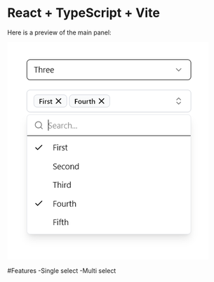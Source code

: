 # React + TypeScript + Vite

Here is a preview of the main panel:

![Main Panel Preview](public/panel.png)

#Features
-Single select
-Multi select
